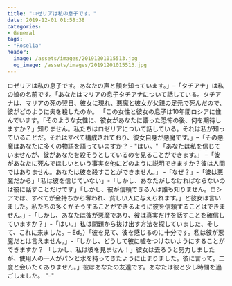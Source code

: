 ```yaml
---
title: "ロゼリアは私の息子です。"
date: 2019-12-01 01:58:38
categories:
- General
tags:
- "Roselia"
header:
  image: /assets/images/20191201015513.jpg
  og_image: /assets/images/20191201015513.jpg
---
```


ロゼリアは私の息子です。あなたの声と顔を知っています。」–「タチアナ」は私の娘の名前です。「あなたはマリアの息子タチアナについて話している。タチアナは、マリアの死の翌日、彼女に現れ、悪魔と彼女が父親の足元で死んだので、彼がどのように夫を殺したのか。 「この女性と彼女の息子は10年間ロシアに住んでいます。「そのような女性に、彼女があなたに語った恐怖の後、何を期待しますか？」知りません。私たちはロゼリアについて話している。それは私が知っていることだ。それはすべて構成されており、彼女自身が悪魔です。」–「その悪魔はあなたに多くの物語を語っていますか？ - &quot;はい。&quot; 「あなたは私を信じていませんが、彼があなたを殺そうとしているのを見ることができます。」 –「彼があなたに死んでほしいという事実を他にどのように説明できますか？彼は人間ではありません。あなたは彼を殺すことができません。」 -「なぜ？」-「彼は悪魔だから」「私は彼を信じていない」-「しかし、あなたがしなければならないのは彼に話すことだけです」「しかし、彼が信頼できる人は誰も知りません。ロシアでは、すべてが金持ちから奪われ、貧しい人に与えられます。」と彼女は言いました。私たちの多くがそうすることができるように彼を信頼することはできません。」-「しかし、あなたは彼が悪魔であり、彼は真実だけを話すことを確信していますか？」-「はい。」私は問題から抜け出す方法を探していました、そして、これに来ました。– Ed。）「彼を見て、彼を感じるのに十分です。私は彼が悪魔だとは言えません。」-「しかし、どうして彼に嘘をつけないようにすることができますか？ 「しかし、私は彼を見ません！」彼女は去ろうと努力しましたが、使用人の一人がパンと水を持ってきたように止まりました。彼に言って。二度と会いたくありません。」彼はあなたの友達です。あなたは彼と少し時間を過ごしました。 &quot;–&quot;
